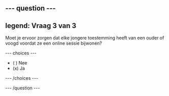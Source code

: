 --- question ---
---
legend: Vraag 3 van 3
---

Moet je ervoor zorgen dat elke jongere toestemming heeft van een ouder of voogd voordat ze een online sessie bijwonen?

--- choices ---

- ( ) Nee
- (x) Ja

--- /choices ---

--- /question ---
